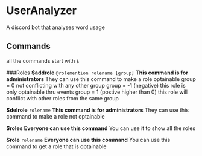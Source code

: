 # UserAnalyzer
A discord bot that analyses word usage

## Commands
all the commands start with `$`

###Roles
**$addrole** `@rolemention rolename [group]`
__This command is for administrators__
They can use this command to make a role optainable
group = 0 not conflicting with any other group
group = -1 (negative) this role is only optainable thru events 
group = 1 (postive higher than 0) this role will conflict with other roles from the same group

**$delrole** `rolename`
__This command is for administrators__
They can use this command to make a role not optainable

**$roles** 
__Everyone can use this command__
You can use it to show all the roles

**$role** `rolename` 
__Everyone can use this command__
You can use this command to get a role that is optainable
